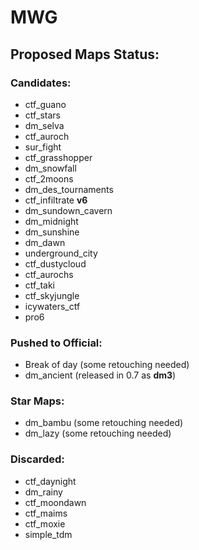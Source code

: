 # MWG

## Proposed Maps Status:

### Candidates:
- ctf_guano
- ctf_stars
- dm_selva
- ctf_auroch
- sur_fight
- ctf_grasshopper
- dm_snowfall
- ctf_2moons
- dm_des_tournaments
- ctf_infiltrate **v6**
- dm_sundown_cavern
- dm_midnight
- dm_sunshine
- dm_dawn
- underground_city
- ctf_dustycloud
- ctf_aurochs
- ctf_taki
- ctf_skyjungle
- icywaters_ctf
- pro6

### Pushed to Official:
- Break of day (some retouching needed)
- dm_ancient (released in 0.7 as **dm3**)

### Star Maps:
- dm_bambu (some retouching needed)
- dm_lazy (some retouching needed)

### Discarded:
- ctf_daynight
- dm_rainy
- ctf_moondawn
- ctf_maims
- ctf_moxie
- simple_tdm

